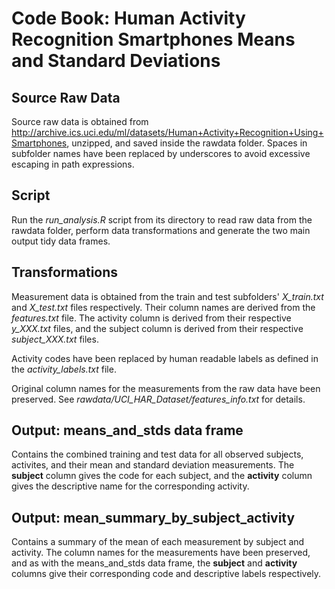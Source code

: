 # Code Book: Human Activity Recognition Smartphones Means and Standard Deviations 

## Source Raw Data
Source raw data is obtained from http://archive.ics.uci.edu/ml/datasets/Human+Activity+Recognition+Using+Smartphones, unzipped, and saved inside the rawdata folder. Spaces in subfolder names have been replaced by underscores to avoid excessive escaping in path expressions.

## Script
Run the *run_analysis.R* script from its directory to read raw data from the rawdata folder, perform data transformations and generate the two main output tidy data frames.

## Transformations
Measurement data is obtained from the train and test subfolders' *X_train.txt* and *X_test.txt* files respectively. Their column names are derived from the *features.txt* file. The activity column is derived from their respective *y_XXX.txt* files, and the subject column is derived from their respective *subject_XXX.txt* files. 

Activity codes have been replaced by human readable labels as defined in the *activity_labels.txt* file.

Original column names for the measurements from the raw data have been preserved. See *rawdata/UCI_HAR_Dataset/features_info.txt* for details.

## Output: means_and_stds data frame
Contains the combined training and test data for all observed subjects, activites, and their mean and standard deviation measurements. The **subject** column gives the code for each subject, and the **activity** column gives the descriptive name for the corresponding activity.

## Output: mean_summary_by_subject_activity
Contains a summary of the mean of each measurement by subject and activity. The column names for the measurements have been preserved, and as with the means_and_stds data frame, the **subject** and **activity** columns give their corresponding code and descriptive labels respectively.








